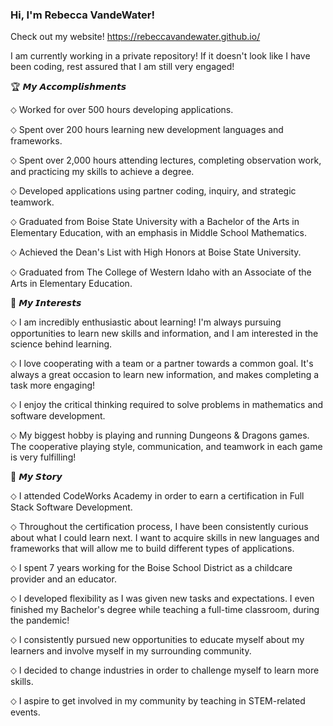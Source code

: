 ### Hi, I'm Rebecca VandeWater! 

Check out my website! 
https://rebeccavandewater.github.io/

I am currently working in a private repository! If it doesn't look like I have been coding, rest assured that I am still very engaged!

🏆 𝙈𝙮 𝘼𝙘𝙘𝙤𝙢𝙥𝙡𝙞𝙨𝙝𝙢𝙚𝙣𝙩𝙨

⬦ Worked for over 500 hours developing applications.

⬦ Spent over 200 hours learning new development languages and frameworks.

⬦ Spent over 2,000 hours attending lectures, completing observation work, and practicing my skills to achieve a degree.

⬦ Developed applications using partner coding, inquiry, and strategic teamwork.

⬦ Graduated from Boise State University with a Bachelor of the Arts in Elementary Education, with an emphasis in Middle School Mathematics.

⬦ Achieved the Dean's List with High Honors at Boise State University.

⬦ Graduated from The College of Western Idaho with an Associate of the Arts in Elementary Education.


📝 𝙈𝙮 𝙄𝙣𝙩𝙚𝙧𝙚𝙨𝙩𝙨

⬦ I am incredibly enthusiastic about learning! I'm always pursuing opportunities to learn new skills and information, and I am interested in the science behind learning.

⬦ I love cooperating with a team or a partner towards a common goal. It's always a great occasion to learn new information, and makes completing a task more engaging!

⬦ I enjoy the critical thinking required to solve problems in mathematics and software development.

⬦ My biggest hobby is playing and running Dungeons & Dragons games. The cooperative playing style, communication, and teamwork in each game is very fulfilling!


📖 𝙈𝙮 𝙎𝙩𝙤𝙧𝙮

⬦ I attended CodeWorks Academy in order to earn a certification in Full Stack Software Development.

⬦ Throughout the certification process, I have been consistently curious about what I could learn next. I want to acquire skills in new languages and frameworks that will allow me to build different types of applications.

⬦ I spent 7 years working for the Boise School District as a childcare provider and an educator.

⬦ I developed flexibility as I was given new tasks and expectations. I even finished my Bachelor's degree while teaching a full-time classroom, during the pandemic!

⬦ I consistently pursued new opportunities to educate myself about my learners and involve myself in my surrounding community.

⬦ I decided to change industries in order to challenge myself to learn more skills.

⬦ I aspire to get involved in my community by teaching in STEM-related events.

